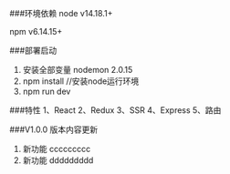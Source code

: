 ###环境依赖
node v14.18.1+

npm v6.14.15+


###部署启动
1. 安装全部变量
   nodemon 2.0.15
2. npm install  //安装node运行环境
3. npm run dev


###特性
1、React 
2、Redux 
3、SSR 
4、Express 
5、路由

###V1.0.0 版本内容更新
1. 新功能     ccccccccc
2. 新功能     ddddddddd